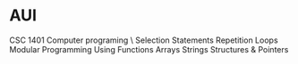 # AUI
CSC 1401 Computer programing 
    \ Selection Statements
    Repetition Loops
    Modular Programming Using Functions
    Arrays
    Strings
    Structures & Pointers
    
